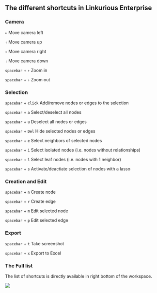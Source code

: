 ## The different shortcuts in Linkurious Enterprise

### Camera

```←``` Move camera left

```↑``` Move camera up

```→``` Move camera right

```↓``` Move camera down

```spacebar``` + ```↑``` Zoom in

```spacebar``` + ```↓``` Zoom out

### Selection

```spacebar``` + ```click``` Add/remove nodes or edges to the selection

```spacebar``` + ```a``` Select/deselect all nodes

```spacebar``` + ```u``` Deselect all nodes or edges

```spacebar``` + ```Del``` Hide selected nodes or edges

```spacebar``` + ```e``` Select neighbors of selected nodes

```spacebar``` + ```i``` Select isolated nodes (i.e. nodes without relationships)

```spacebar``` + ```l``` Select leaf nodes (i.e. nodes with 1 neighbor)

```spacebar``` + ```s``` Activate/deactiate selection of nodes with a lasso

### Creation and Edit

```spacebar``` + ```n``` Create node

```spacebar``` + ```r``` Create edge

```spacebar``` + ```m``` Edit selected node

```spacebar``` + ```p``` Edit selected edge

### Export

```spacebar``` + ```t``` Take screenshot

```spacebar``` + ```x``` Export to Excel

### The Full list

The list of shortcuts is directly available in right bottom of the workspace.

![](Button.png)
